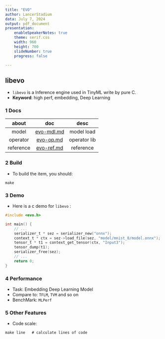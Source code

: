 ```yaml
---
title: "EVO"
author: LancerStadium
data: July 7, 2024
output: pdf_document
presentation:
    enableSpeakerNotes: true
    theme: serif.css
    width: 960
    height: 700
    slideNumber: true
    progress: false

---
```



## libevo

- `libevo` is a Inference engine used in TinyML write by pure C.
- **Keyword**: high perf, embedding, Deep Learning

### 1 Docs


|    about    |              doc            |     desc     |
|:-----------:|:---------------------------:|:------------:|
|    model    | [evo-mdl.md](./evo-mdl.md)  |  model load  |
|  operator   | [evo-op.md](./evo-op.md)    | operator lib |
|  reference  | [evo-ref.md](./evo-ref.md)  | reference    |



### 2 Build

- To build the item, you should:

```shell
make
```


### 3 Demo


- Here is a c demo for `libevo` :

```c
#include <evo.h>

int main() {
    // ...
    serializer_t * sez = serializer_new("onnx");
    context_t * ctx = sez->load_file(sez, "model/mnist_8/model.onnx");
    tensor_t * t1 = context_get_tensor(ctx, "Input3");
    tensor_dump(t1);
    serializer_free(sez);
    // ...
    return 0;
}
```

### 4 Performance

- Task: Embedding Deep Learning Model
- Compare to: `TFLM`, `TVM` and so on
- BenchMark: `MLPerf`

### 5 Other Features

- Code scale:

```shell
make line   # calculate lines of code
```